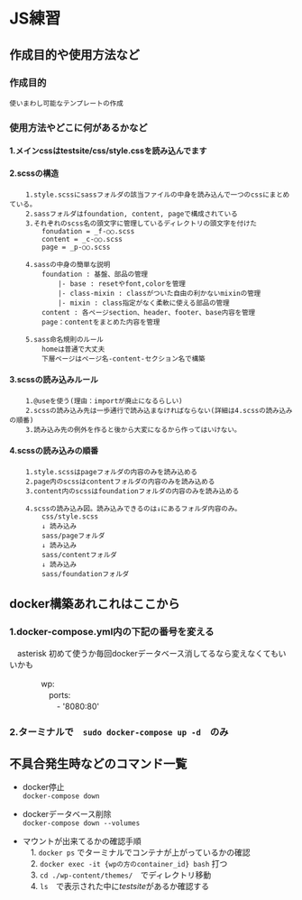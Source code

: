 # JS練習

## 作成目的や使用方法など

### 作成目的  

    使いまわし可能なテンプレートの作成

### 使用方法やどこに何があるかなど  

#### 1.メインcssはtestsite/css/style.cssを読み込んでます  

#### 2.scssの構造  

        1.style.scssにsassフォルダの該当ファイルの中身を読み込んで一つのcssにまとめている。  
        2.sassフォルダはfoundation, content, pageで構成されている  
        3.それぞれのscss名の頭文字に管理しているディレクトリの頭文字を付けた  
            fonudation = _f-○○.scss
            content = _c-○○.scss
            page = _p-○○.scss

        4.sassの中身の簡単な説明  
            foundation : 基盤、部品の管理  
                |- base : resetやfont,colorを管理  
                |- class-mixin : classがついた自由の利かないmixinの管理  
                |- mixin : class指定がなく柔軟に使える部品の管理  
            content : 各ページsection、header、footer、base内容を管理  
            page：contentをまとめた内容を管理  

        5.sass命名規則のルール  
            homeは普通で大丈夫  
            下層ページはページ名-content-セクション名で構築  

#### 3.scssの読み込みルール  

        1.@useを使う(理由：importが廃止になるらしい)  
        2.scssの読み込み先は一歩通行で読み込まなければならない(詳細は4.scssの読み込みの順番)  
        3.読み込み先の例外を作ると後から大変になるから作ってはいけない。

#### 4.scssの読み込みの順番  

        1.style.scssはpageフォルダの内容のみを読み込める  
        2.page内のscssはcontentフォルダの内容のみを読み込める  
        3.content内のscssはfoundationフォルダの内容のみを読み込める  

        4.scssの読み込み図。読み込みできるのは↓にあるフォルダ内容のみ。  
            css/style.scss  
            ↓ 読み込み  
            sass/pageフォルダ  
            ↓ 読み込み  
            sass/contentフォルダ  
            ↓ 読み込み  
            sass/foundationフォルダ  

## docker構築あれこれはここから

### 1.docker-compose.yml内の下記の番号を変える  

　asterisk 初めて使うか毎回dockerデータベース消してるなら変えなくてもいいかも

　　　　wp:  
　　　　　ports:  
　　　　　　- '8080:80'  

### 2.ターミナルで　`sudo docker-compose up -d`　のみ

## 不具合発生時などのコマンド一覧

* docker停止  
    `docker-compose down`

* dockerデータベース削除  
    `docker-compose down --volumes`

* マウントが出来てるかの確認手順  
　1. `docker ps` でターミナルでコンテナが上がっているかの確認  
　2. `docker exec -it {wpの方のcontainer_id} bash` 打つ  
　3. `cd ./wp-content/themes/`　でディレクトリ移動  
　4. `ls`　で表示された中に*testsite*があるか確認する
